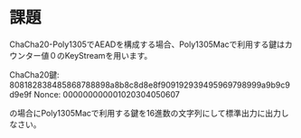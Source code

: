 # 課題
ChaCha20-Poly1305でAEADを構成する場合、Poly1305Macで利用する鍵はカウンター値０のKeyStreamを用います。

ChaCha20鍵: 808182838485868788898a8b8c8d8e8f909192939495969798999a9b9c9d9e9f
Nonce: 000000000001020304050607

の場合にPoly1305Macで利用する鍵を16進数の文字列にして標準出力に出力しなさい。
